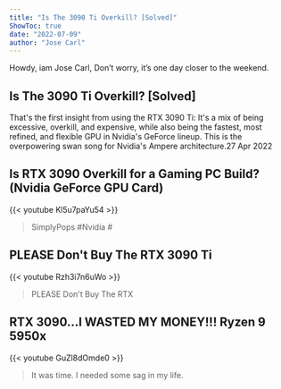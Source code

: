 ```yaml
---
title: "Is The 3090 Ti Overkill? [Solved]"
ShowToc: true 
date: "2022-07-09"
author: "Jose Carl" 
---
```


Howdy, iam Jose Carl, Don’t worry, it’s one day closer to the weekend.
## Is The 3090 Ti Overkill? [Solved]
That's the first insight from using the RTX 3090 Ti: It's a mix of being excessive, overkill, and expensive, while also being the fastest, most refined, and flexible GPU in Nvidia's GeForce lineup. This is the overpowering swan song for Nvidia's Ampere architecture.27 Apr 2022

## Is RTX 3090 Overkill for a Gaming PC Build? (Nvidia GeForce GPU Card)
{{< youtube Kl5u7paYu54 >}}
>SimplyPops #Nvidia #

## PLEASE Don't Buy The RTX 3090 Ti
{{< youtube Rzh3i7n6uWo >}}
>PLEASE Don't Buy The RTX 

## RTX 3090...I WASTED MY MONEY!!! Ryzen 9 5950x
{{< youtube GuZl8dOmde0 >}}
>It was time. I needed some sag in my life.

